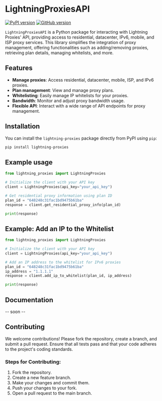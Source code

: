 # LightningProxiesAPI

[![PyPI version](https://badge.fury.io/py/lightning-proxies.svg)](https://pypi.org/project/lightning-proxies/)
[![GitHub version](https://img.shields.io/github/release/sandersbasket/LightningProxiesAPI.svg)](https://github.com/sandersbasket/LightningProxiesAPI/releases)

`LightningProxiesAPI` is a Python package for interacting with Lightning Proxies' API, providing access to residential, datacenter, IPv6, mobile, and ISP proxy services. This library simplifies the integration of proxy management, offering functionalities such as adding/removing proxies, retrieving plan details, managing whitelists, and more.

## Features

- **Manage proxies**: Access residential, datacenter, mobile, ISP, and IPv6 proxies.
- **Plan management**: View and manage proxy plans.
- **Whitelisting**: Easily manage IP whitelists for your proxies.
- **Bandwidth**: Monitor and adjust proxy bandwidth usage.
- **Flexible API**: Interact with a wide range of API endpoints for proxy management.

## Installation

You can install the `lightning-proxies` package directly from PyPI using `pip`:

```bash
pip install lightning-proxies
```

## Example usage
```python
from lightning_proxies import LightningProxies

# Initialize the client with your API key
client = LightningProxies(api_key="your_api_key")

# Get residential proxy information using plan ID
plan_id = "648248c31fac1bd9475b61ba"
response = client.get_residential_proxy_info(plan_id)

print(response)
```
## Example: Add an IP to the Whitelist
```python
from lightning_proxies import LightningProxies

# Initialize the client with your API key
client = LightningProxies(api_key="your_api_key")

# Add an IP address to the whitelist for IPv6 proxies
plan_id = "648248c31fac1bd9475b61ba"
ip_address = "1.1.1.1"
response = client.add_ip_to_whitelist(plan_id, ip_address)

print(response)
```
## Documentation
-- soon --

## Contributing 
We welcome contributions! Please fork the repository, create a branch, and submit a pull request. Ensure that all tests pass and that your code adheres to the project's coding standards.

### Steps for Contributing:
1. Fork the repository.
2. Create a new feature branch.
3. Make your changes and commit them.
4. Push your changes to your fork.
5. Open a pull request to the main branch.
